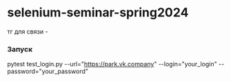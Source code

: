 # selenium-seminar-spring2024

тг для связи - 

### Запуск
 pytest test_login.py --url="https://park.vk.company" --login="your_login" --password="your_password"